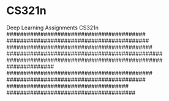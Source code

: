
# CS321n
Deep Learning Assignments CS321n
#########################################
##########################################
###########################################
##############################################
##############################################
##############
###########################################
#########################################
####################################
######################################
